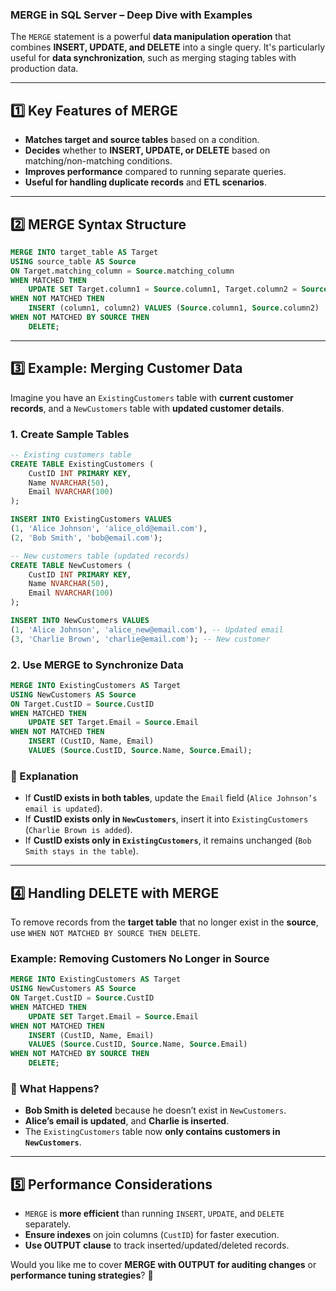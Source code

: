 ### **MERGE in SQL Server – Deep Dive with Examples**
The `MERGE` statement is a powerful **data manipulation operation** that combines **INSERT, UPDATE, and DELETE** into a single query. It's particularly useful for **data synchronization**, such as merging staging tables with production data.

---
## **1️⃣ Key Features of MERGE**
- **Matches target and source tables** based on a condition.
- **Decides** whether to **INSERT, UPDATE, or DELETE** based on matching/non-matching conditions.
- **Improves performance** compared to running separate queries.
- **Useful for handling duplicate records** and **ETL scenarios**.

---
## **2️⃣ MERGE Syntax Structure**
```sql
MERGE INTO target_table AS Target
USING source_table AS Source
ON Target.matching_column = Source.matching_column
WHEN MATCHED THEN
    UPDATE SET Target.column1 = Source.column1, Target.column2 = Source.column2
WHEN NOT MATCHED THEN
    INSERT (column1, column2) VALUES (Source.column1, Source.column2)
WHEN NOT MATCHED BY SOURCE THEN
    DELETE;
```
---
## **3️⃣ Example: Merging Customer Data**
Imagine you have an `ExistingCustomers` table with **current customer records**, and a `NewCustomers` table with **updated customer details**.

### **1. Create Sample Tables**
```sql
-- Existing customers table
CREATE TABLE ExistingCustomers (
    CustID INT PRIMARY KEY,
    Name NVARCHAR(50),
    Email NVARCHAR(100)
);

INSERT INTO ExistingCustomers VALUES
(1, 'Alice Johnson', 'alice_old@email.com'),
(2, 'Bob Smith', 'bob@email.com');

-- New customers table (updated records)
CREATE TABLE NewCustomers (
    CustID INT PRIMARY KEY,
    Name NVARCHAR(50),
    Email NVARCHAR(100)
);

INSERT INTO NewCustomers VALUES
(1, 'Alice Johnson', 'alice_new@email.com'), -- Updated email
(3, 'Charlie Brown', 'charlie@email.com'); -- New customer
```

### **2. Use MERGE to Synchronize Data**
```sql
MERGE INTO ExistingCustomers AS Target
USING NewCustomers AS Source
ON Target.CustID = Source.CustID
WHEN MATCHED THEN
    UPDATE SET Target.Email = Source.Email
WHEN NOT MATCHED THEN
    INSERT (CustID, Name, Email)
    VALUES (Source.CustID, Source.Name, Source.Email);
```

### **🔎 Explanation**
- If **CustID exists in both tables**, update the `Email` field (`Alice Johnson’s email is updated`).
- If **CustID exists only in `NewCustomers`**, insert it into `ExistingCustomers` (`Charlie Brown is added`).
- If **CustID exists only in `ExistingCustomers`**, it remains unchanged (`Bob Smith stays in the table`).

---
## **4️⃣ Handling DELETE with MERGE**
To remove records from the **target table** that no longer exist in the **source**, use `WHEN NOT MATCHED BY SOURCE THEN DELETE`.

### **Example: Removing Customers No Longer in Source**
```sql
MERGE INTO ExistingCustomers AS Target
USING NewCustomers AS Source
ON Target.CustID = Source.CustID
WHEN MATCHED THEN
    UPDATE SET Target.Email = Source.Email
WHEN NOT MATCHED THEN
    INSERT (CustID, Name, Email)
    VALUES (Source.CustID, Source.Name, Source.Email)
WHEN NOT MATCHED BY SOURCE THEN
    DELETE;
```

### **🔎 What Happens?**
- **Bob Smith is deleted** because he doesn’t exist in `NewCustomers`.
- **Alice’s email is updated**, and **Charlie is inserted**.
- The `ExistingCustomers` table now **only contains customers in `NewCustomers`**.

---
## **5️⃣ Performance Considerations**
- `MERGE` is **more efficient** than running `INSERT`, `UPDATE`, and `DELETE` separately.
- **Ensure indexes** on join columns (`CustID`) for faster execution.
- **Use OUTPUT clause** to track inserted/updated/deleted records.

Would you like me to cover **MERGE with OUTPUT for auditing changes** or **performance tuning strategies**? 🚀